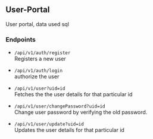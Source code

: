 ## User-Portal 

User portal, data used sql

### Endpoints

* ```/api/v1/auth/register```    
  Registers a new user

* ```/api/v1/auth/login```    
  authorize the user
  

* ```/api/v1/user?uid=id```   
  Fetches the the user details for that particular id

* ```/api/v1/user/changePassword?uid=id```   
  Change user password by verifying the old password.
  
* ```/api/v1/user/update?uid=id```    
  Updates the user details for that particular id
